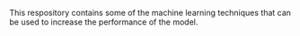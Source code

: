 This respository contains some of the machine learning techniques that can be used to increase the performance of the model.
